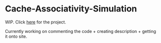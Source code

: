 # Cache-Associativity-Simulation

WIP. Click [here](https://github.com/bcchen52/cs320/tree/main/projects/project2) for the project.

Currently working on commenting the code + creating description + getting it onto site. 
